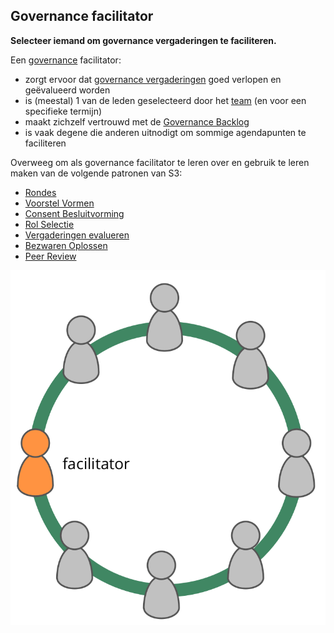 ## Governance facilitator

**Selecteer iemand om governance vergaderingen te faciliteren.**

Een [governance](section:governance) facilitator:

- zorgt ervoor dat [governance vergaderingen](section:governance-meeting) goed verlopen en geëvalueerd worden
- is (meestal) 1 van de leden geselecteerd door het [team](glossary:team) (en voor een specifieke termijn)
- maakt zichzelf vertrouwd met de [Governance Backlog](section:governance-backlog)
- is vaak degene die anderen uitnodigt om sommige agendapunten te faciliteren

Overweeg om als governance facilitator te leren over en gebruik te leren maken van de volgende patronen van S3:

- [Rondes](section:rounds)
- [Voorstel Vormen](section:proposal-forming)
- [Consent Besluitvorming](section:consent-decision-making)
- [Rol Selectie](section:role-selection)
- [Vergaderingen evalueren](section:evaluate-meetings)
- [Bezwaren Oplossen](section:resolve-objections)
- [Peer Review](section:peer-review)

![De governance facilitator is doorgaans een lid van het team](img/circle/facilitator.png)